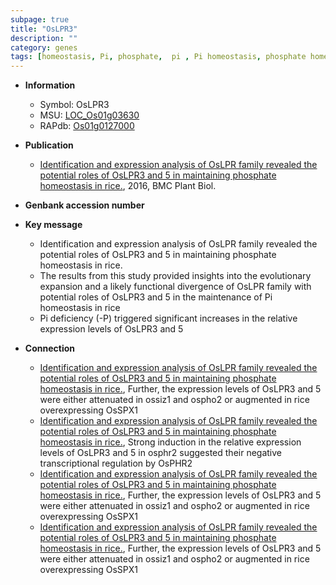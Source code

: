 ```yaml
---
subpage: true
title: "OsLPR3"
description: ""
category: genes
tags: [homeostasis, Pi, phosphate,  pi , Pi homeostasis, phosphate homeostasis]
---
```


* **Information**  
    + Symbol: OsLPR3  
    + MSU: [LOC_Os01g03630](http://rice.plantbiology.msu.edu/cgi-bin/ORF_infopage.cgi?orf=LOC_Os01g03630)  
    + RAPdb: [Os01g0127000](http://rapdb.dna.affrc.go.jp/viewer/gbrowse_details/irgsp1?name=Os01g0127000)  

* **Publication**  
    + [Identification and expression analysis of OsLPR family revealed the potential roles of OsLPR3 and 5 in maintaining phosphate homeostasis in rice.](http://www.ncbi.nlm.nih.gov/pubmed?term=Identification+and+expression+analysis+of+OsLPR+family+revealed+the+potential+roles+of+OsLPR3+and+5+in+maintaining+phosphate+homeostasis+in+rice.%5BTitle%5D), 2016, BMC Plant Biol.

* **Genbank accession number**  

* **Key message**  
    + Identification and expression analysis of OsLPR family revealed the potential roles of OsLPR3 and 5 in maintaining phosphate homeostasis in rice.
    + The results from this study provided insights into the evolutionary expansion and a likely functional divergence of OsLPR family with potential roles of OsLPR3 and 5 in the maintenance of Pi homeostasis in rice
    + Pi deficiency (-P) triggered significant increases in the relative expression levels of OsLPR3 and 5

* **Connection**  
    + [Identification and expression analysis of OsLPR family revealed the potential roles of OsLPR3 and 5 in maintaining phosphate homeostasis in rice.](http://www.ncbi.nlm.nih.gov/pubmed?term=Identification+and+expression+analysis+of+OsLPR+family+revealed+the+potential+roles+of+OsLPR3+and+5+in+maintaining+phosphate+homeostasis+in+rice.%5BTitle%5D), Further, the expression levels of OsLPR3 and 5 were either attenuated in ossiz1 and ospho2 or augmented in rice overexpressing OsSPX1
    + [Identification and expression analysis of OsLPR family revealed the potential roles of OsLPR3 and 5 in maintaining phosphate homeostasis in rice.](http://www.ncbi.nlm.nih.gov/pubmed?term=Identification+and+expression+analysis+of+OsLPR+family+revealed+the+potential+roles+of+OsLPR3+and+5+in+maintaining+phosphate+homeostasis+in+rice.%5BTitle%5D), Strong induction in the relative expression levels of OsLPR3 and 5 in osphr2 suggested their negative transcriptional regulation by OsPHR2
    + [Identification and expression analysis of OsLPR family revealed the potential roles of OsLPR3 and 5 in maintaining phosphate homeostasis in rice.](http://www.ncbi.nlm.nih.gov/pubmed?term=Identification+and+expression+analysis+of+OsLPR+family+revealed+the+potential+roles+of+OsLPR3+and+5+in+maintaining+phosphate+homeostasis+in+rice.%5BTitle%5D), Further, the expression levels of OsLPR3 and 5 were either attenuated in ossiz1 and ospho2 or augmented in rice overexpressing OsSPX1
    + [Identification and expression analysis of OsLPR family revealed the potential roles of OsLPR3 and 5 in maintaining phosphate homeostasis in rice.](http://www.ncbi.nlm.nih.gov/pubmed?term=Identification+and+expression+analysis+of+OsLPR+family+revealed+the+potential+roles+of+OsLPR3+and+5+in+maintaining+phosphate+homeostasis+in+rice.%5BTitle%5D), Further, the expression levels of OsLPR3 and 5 were either attenuated in ossiz1 and ospho2 or augmented in rice overexpressing OsSPX1



